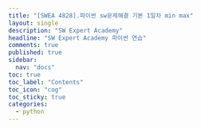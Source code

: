```yaml
---
title: "[SWEA 4828].파이썬 sw문제해결 기본 1일차 min max"
layout: single
description: "SW Expert Academy"
headline: "SW Expert Academy 파이썬 연습"
comments: true
published: true
sidebar:
  nav: "docs"
toc: true
toc_label: "Contents"
toc_icon: "cog"
toc_sticky: true
categories:
  - python
---
```


